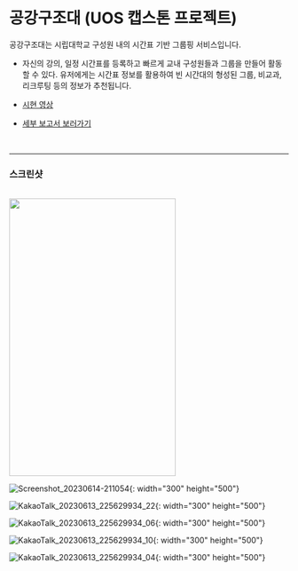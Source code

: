 # 공강구조대 (UOS 캡스톤 프로젝트)

공강구조대는 시립대학교 구성원 내의 시간표 기반 그룹핑 서비스입니다.

- 자신의 강의, 일정 시간표를 등록하고 빠르게 교내 구성원들과 그룹을 만들어 활동할 수 있다. 유저에게는 시간표 정보를 활용하여 빈 시간대의 형성된 그룹, 비교과, 리크루팅 등의 정보가 추천됩니다.


- [시현 영상](https://youtu.be/LYtQgMJNOks)


- [세부 보고서 보러가기](https://capstone.uos.ac.kr/cdc/index.php/%EA%B3%B5%EA%B0%95%EA%B5%AC%EC%A1%B0%EB%8C%80)
<br>

---
### 스크린샷
<br>

<img src=https://github.com/EmptySaver/EmptySaverBE/assets/43613584/aa2f2678-0ace-4123-8ade-9994e1f05041.png width="300" height="500"/>
<br>

![Screenshot_20230614-211054](https://github.com/EmptySaver/EmptySaverBE/assets/43613584/5f0ad446-74ef-4443-8f26-cffd7f36271f){: width="300" height="500"}
<br>

![KakaoTalk_20230613_225629934_22](https://github.com/EmptySaver/EmptySaverBE/assets/43613584/aede6c34-c68b-40e6-9179-d22241f025b4){: width="300" height="500"}
<br>

![KakaoTalk_20230613_225629934_06](https://github.com/EmptySaver/EmptySaverBE/assets/43613584/7ddad591-7ef8-4fd8-8907-e4b6d6e05bd6){: width="300" height="500"}
<br>

![KakaoTalk_20230613_225629934_10](https://github.com/EmptySaver/EmptySaverBE/assets/43613584/5e10b22f-72a4-455f-bf76-ae84b6c0de08){: width="300" height="500"}
<br>

![KakaoTalk_20230613_225629934_04](https://github.com/EmptySaver/EmptySaverBE/assets/43613584/33f96796-c97b-487f-b7cf-ffd0150208a1){: width="300" height="500"}
